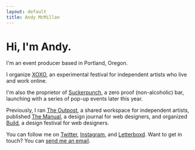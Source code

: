 ```yaml
---
layout: default
title: Andy McMillan
---
```


# Hi, I'm Andy.

I'm an event producer based in Portland, Oregon.

I organize [XOXO](http://xoxofest.com), an experimental festival for independent artists who live and work online.

I'm also the proprietor of [Suckerpunch](http://suckerpunchpdx.com), a zero proof (non-alcoholic) bar, launching with a series of pop-up events later this year.

Previously, I ran [The Outpost](http://outpostpdx.com), a shared workspace for independent artists, published [The Manual](http://alwaysreadthemanual.com), a design journal for web designers, and organized [Build](http://buildconf.com), a design festival for web designers.

You can follow me on [Twitter](https://twitter.com/andymcmillan), [Instagram](https://instagram.com/goodonpaper), and [Letterboxd](https://letterboxd.com/andymcmillan/). Want to get in touch? You can [send me an email](mailto:hi@andymcmillan.com).
